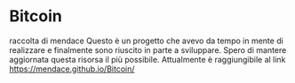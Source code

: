 # Bitcoin
raccolta di mendace
Questo è un progetto che avevo da tempo in mente di realizzare e finalmente sono riuscito in parte a sviluppare. Spero di mantere aggiornata questa risorsa il più possibile. Attualmente è raggiungibile al link https://mendace.github.io/Bitcoin/ 
